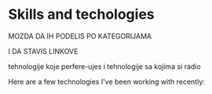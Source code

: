 # Skills and techologies

MOZDA DA IH PODELIS PO KATEGORIJAMA

I DA STAVIS LINKOVE

tehnologije koje perfere-ujes i tehnologije sa kojima si radio

Here are a few technologies I've been working with recently:
